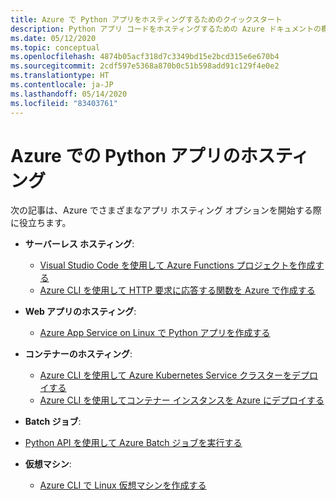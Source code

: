 ```yaml
---
title: Azure で Python アプリをホスティングするためのクイックスタート
description: Python アプリ コードをホスティングするための Azure ドキュメントの概要に関する資料の一覧です。
ms.date: 05/12/2020
ms.topic: conceptual
ms.openlocfilehash: 4874b05acf318d7c3349bd15e2bcd315e6e670b4
ms.sourcegitcommit: 2cdf597e5368a870b0c51b598add91c129f4e0e2
ms.translationtype: HT
ms.contentlocale: ja-JP
ms.lasthandoff: 05/14/2020
ms.locfileid: "83403761"
---
```

# <a name="hosting-python-apps-on-azure"></a>Azure での Python アプリのホスティング

次の記事は、Azure でさまざまなアプリ ホスティング オプションを開始する際に役立ちます。

- **サーバーレス ホスティング**:
  - [Visual Studio Code を使用して Azure Functions プロジェクトを作成する](/azure/azure-functions/functions-create-first-function-vs-code?pivots=programming-language-python)
  - [Azure CLI を使用して HTTP 要求に応答する関数を Azure で作成する](/azure/azure-functions/functions-create-first-azure-function-azure-cli?pivots=programming-language-python)

- **Web アプリのホスティング**:
  - [Azure App Service on Linux で Python アプリを作成する](/azure/app-service/containers/quickstart-python)

- **コンテナーのホスティング**:
  - [Azure CLI を使用して Azure Kubernetes Service クラスターをデプロイする](/azure/aks/kubernetes-walkthrough)
  - [Azure CLI を使用してコンテナー インスタンスを Azure にデプロイする](/azure/container-instances/container-instances-quickstart)

- **Batch ジョブ**:
- [Python API を使用して Azure Batch ジョブを実行する](/azure/batch/quick-run-python)

- **仮想マシン**:
  - [Azure CLI で Linux 仮想マシンを作成する](/azure/virtual-machines/linux/quick-create-cli)
